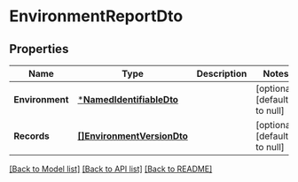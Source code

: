 # EnvironmentReportDto

## Properties
Name | Type | Description | Notes
------------ | ------------- | ------------- | -------------
**Environment** | [***NamedIdentifiableDto**](NamedIdentifiableDto.md) |  | [optional] [default to null]
**Records** | [**[]EnvironmentVersionDto**](EnvironmentVersionDto.md) |  | [optional] [default to null]

[[Back to Model list]](../README.md#documentation-for-models) [[Back to API list]](../README.md#documentation-for-api-endpoints) [[Back to README]](../README.md)


